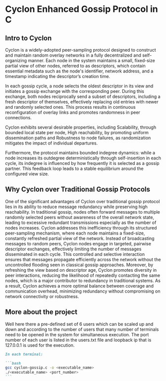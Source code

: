 # Cyclon Enhanced Gossip Protocol in C 

## Intro to Cyclon
Cyclon is a widely-adopted peer-sampling protocol designed to construct and
maintain random overlay networks in a fully decentralized and self-organizing
manner. Each node in the system maintains a small, fixed-size partial view of
other nodes, referred to as descriptors, which contain essential metadata such as
the node's identifier, network address, and a timestamp indicating the descriptor’s
creation time.

In each gossip cycle, a node selects the oldest descriptor in its view and initiates
a gossip exchange with the corresponding peer. During this exchange, both nodes
reciprocally send a subset of descriptors, including a fresh descriptor of
themselves, effectively replacing old entries with newer and randomly selected
ones. This process results in continuous reconfiguration of overlay links and
promotes randomness in peer connections.

Cyclon exhibits several desirable properties, including Scalability, through
bounded local state per node, High reachability, by promoting uniform
dissemination paths and Robustness to node failures, as randomization
mitigates the impact of individual departures.

Furthermore, the protocol maintains bounded indegree dynamics: while a node
increases its outdegree deterministically through self-insertion in each cycle, its
indegree is influenced by how frequently it is selected as a gossip partner. This
feedback loop leads to a stable equilibrium around the configured view size.

## Why Cyclon over Traditional Gossip Protocols

One of the significant advantages of Cyclon over traditional gossip protocol lies
in its ability to reduce message redundancy while preserving high reachability. In
traditional gossip, nodes often forward messages to multiple randomly selected
peers without awareness of the overall network state, leading to excessive
redundant transmissions especially as the number of nodes increases. Cyclon
addresses this inefficiency through its structured peer-sampling mechanism,
where each node maintains a fixed-size, constantly refreshed partial view of the
network. Instead of broadcasting messages to random peers, Cyclon nodes
engage in targeted, pairwise descriptor exchanges, effectively limiting the
number of messages disseminated in each cycle. This controlled and selective
interaction ensures that messages propagate efficiently across the network
without the uncontrolled flooding seen in classical gossip approaches. Moreover,
by refreshing the view based on descriptor age, Cyclon promotes diversity in peer
interactions, reducing the likelihood of repeatedly contacting the same nodes,
which is a major contributor to redundancy in traditional systems. As a result,
Cyclon achieves a more optimal balance between coverage and communication
overhead, minimizing redundancy without compromising on network
connectivity or robustness.

## More about the project

Well here there a pre-defined set of 6 users which can be scaled up and down and according to the number of users that many number of terminals need to be opened in the system for simultaneous execution. The port number of each user is listed in the users.txt file and loopback ip that is 127.0.0.1 is used for the execution. 

````md
In each terminal:

```bash
gcc cyclon-gossip.c -o <executable_name>
./<executable_name> <port_number>
```
